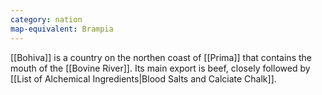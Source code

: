 ```yaml
---
category: nation
map-equivalent: Brampia
---
```

[[Bohiva]] is a country on the northen coast of [[Prima]] that contains the mouth of the [[Bovine River]]. Its main export is beef, closely followed by [[List of Alchemical Ingredients|Blood Salts and Calciate Chalk]].
